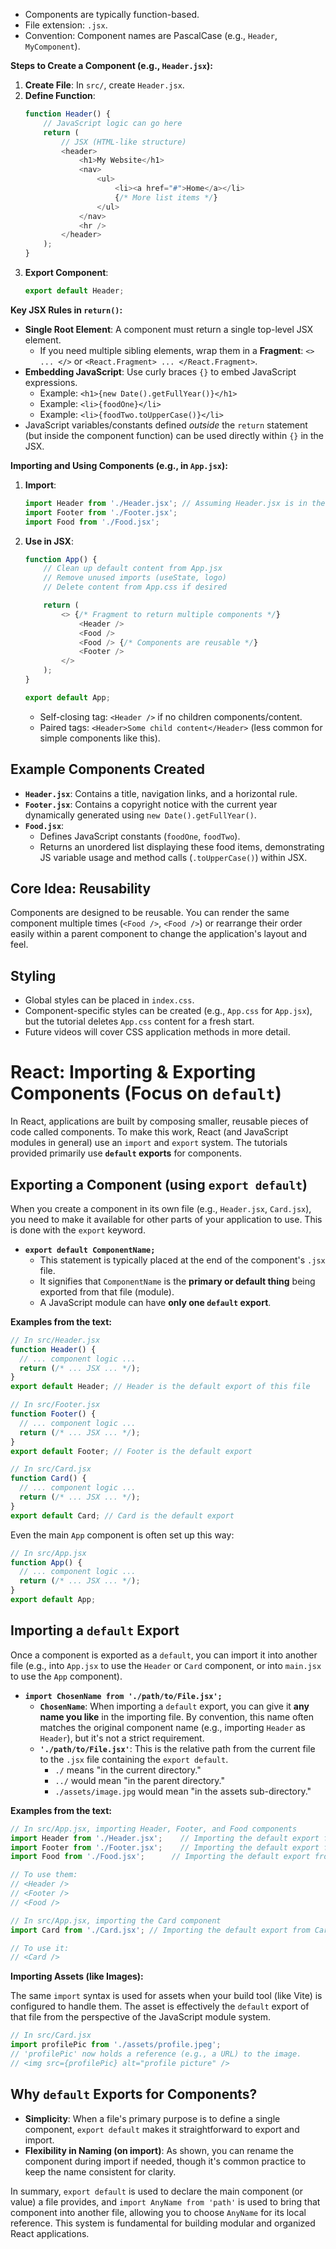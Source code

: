 
*   Components are typically function-based.
*   File extension: `.jsx`.
*   Convention: Component names are PascalCase (e.g., `Header`, `MyComponent`).

**Steps to Create a Component (e.g., `Header.jsx`):**

1.  **Create File**: In `src/`, create `Header.jsx`.
2.  **Define Function**:
    ```javascript
    function Header() {
        // JavaScript logic can go here
        return (
            // JSX (HTML-like structure)
            <header>
                <h1>My Website</h1>
                <nav>
                    <ul>
                        <li><a href="#">Home</a></li>
                        {/* More list items */}
                    </ul>
                </nav>
                <hr />
            </header>
        );
    }
    ```
3.  **Export Component**:
    ```javascript
    export default Header;
    ```

**Key JSX Rules in `return()`:**

*   **Single Root Element**: A component must return a single top-level JSX element.
    *   If you need multiple sibling elements, wrap them in a **Fragment**: `<> ... </>` or `<React.Fragment> ... </React.Fragment>`.
*   **Embedding JavaScript**: Use curly braces `{}` to embed JavaScript expressions.
    *   Example: `<h1>{new Date().getFullYear()}</h1>`
    *   Example: `<li>{foodOne}</li>`
    *   Example: `<li>{foodTwo.toUpperCase()}</li>`
*   JavaScript variables/constants defined *outside* the `return` statement (but inside the component function) can be used directly within `{}` in the JSX.

**Importing and Using Components (e.g., in `App.jsx`):**

1.  **Import**:
    ```javascript
    import Header from './Header.jsx'; // Assuming Header.jsx is in the same folder
    import Footer from './Footer.jsx';
    import Food from './Food.jsx';
    ```
2.  **Use in JSX**:
    ```javascript
    function App() {
        // Clean up default content from App.jsx
        // Remove unused imports (useState, logo)
        // Delete content from App.css if desired

        return (
            <> {/* Fragment to return multiple components */}
                <Header />
                <Food />
                <Food /> {/* Components are reusable */}
                <Footer />
            </>
        );
    }

    export default App;
    ```
    *   Self-closing tag: `<Header />` if no children components/content.
    *   Paired tags: `<Header>Some child content</Header>` (less common for simple components like this).

## Example Components Created

*   **`Header.jsx`**: Contains a title, navigation links, and a horizontal rule.
*   **`Footer.jsx`**: Contains a copyright notice with the current year dynamically generated using `new Date().getFullYear()`.
*   **`Food.jsx`**:
    *   Defines JavaScript constants (`foodOne`, `foodTwo`).
    *   Returns an unordered list displaying these food items, demonstrating JS variable usage and method calls (`.toUpperCase()`) within JSX.

## Core Idea: Reusability

Components are designed to be reusable. You can render the same component multiple times (`<Food />`, `<Food />`) or rearrange their order easily within a parent component to change the application's layout and feel.

## Styling

*   Global styles can be placed in `index.css`.
*   Component-specific styles can be created (e.g., `App.css` for `App.jsx`), but the tutorial deletes `App.css` content for a fresh start.
*   Future videos will cover CSS application methods in more detail.

# React: Importing & Exporting Components (Focus on `default`)

In React, applications are built by composing smaller, reusable pieces of code called components. To make this work, React (and JavaScript modules in general) use an `import` and `export` system. The tutorials provided primarily use **`default` exports** for components.

## Exporting a Component (using `export default`)

When you create a component in its own file (e.g., `Header.jsx`, `Card.jsx`), you need to make it available for other parts of your application to use. This is done with the `export` keyword.

*   **`export default ComponentName;`**
    *   This statement is typically placed at the end of the component's `.jsx` file.
    *   It signifies that `ComponentName` is the **primary or default thing** being exported from that file (module).
    *   A JavaScript module can have **only one `default` export**.

**Examples from the text:**

```javascript
// In src/Header.jsx
function Header() {
  // ... component logic ...
  return (/* ... JSX ... */);
}
export default Header; // Header is the default export of this file

// In src/Footer.jsx
function Footer() {
  // ... component logic ...
  return (/* ... JSX ... */);
}
export default Footer; // Footer is the default export

// In src/Card.jsx
function Card() {
  // ... component logic ...
  return (/* ... JSX ... */);
}
export default Card; // Card is the default export
```

Even the main `App` component is often set up this way:

```javascript
// In src/App.jsx
function App() {
  // ... component logic ...
  return (/* ... JSX ... */);
}
export default App;
```

## Importing a `default` Export

Once a component is exported as a `default`, you can import it into another file (e.g., into `App.jsx` to use the `Header` or `Card` component, or into `main.jsx` to use the `App` component).

*   **`import ChosenName from './path/to/File.jsx';`**
    *   **`ChosenName`**: When importing a `default` export, you can give it **any name you like** in the importing file. By convention, this name often matches the original component name (e.g., importing `Header` as `Header`), but it's not a strict requirement.
    *   **`'./path/to/File.jsx'`**: This is the relative path from the current file to the `.jsx` file containing the `export default`.
        *   `./` means "in the current directory."
        *   `../` would mean "in the parent directory."
        *   `./assets/image.jpg` would mean "in the assets sub-directory."

**Examples from the text:**

```javascript
// In src/App.jsx, importing Header, Footer, and Food components
import Header from './Header.jsx';    // Importing the default export from Header.jsx
import Footer from './Footer.jsx';    // Importing the default export from Footer.jsx
import Food from './Food.jsx';      // Importing the default export from Food.jsx

// To use them:
// <Header />
// <Footer />
// <Food />

// In src/App.jsx, importing the Card component
import Card from './Card.jsx'; // Importing the default export from Card.jsx

// To use it:
// <Card />
```

**Importing Assets (like Images):**

The same `import` syntax is used for assets when your build tool (like Vite) is configured to handle them. The asset is effectively the `default` export of that file from the perspective of the JavaScript module system.

```javascript
// In src/Card.jsx
import profilePic from './assets/profile.jpeg';
// 'profilePic' now holds a reference (e.g., a URL) to the image.
// <img src={profilePic} alt="profile picture" />
```

## Why `default` Exports for Components?

*   **Simplicity**: When a file's primary purpose is to define a single component, `export default` makes it straightforward to export and import.
*   **Flexibility in Naming (on import)**: As shown, you can rename the component during import if needed, though it's common practice to keep the name consistent for clarity.

In summary, `export default` is used to declare the main component (or value) a file provides, and `import AnyName from 'path'` is used to bring that component into another file, allowing you to choose `AnyName` for its local reference. This system is fundamental for building modular and organized React applications.
```